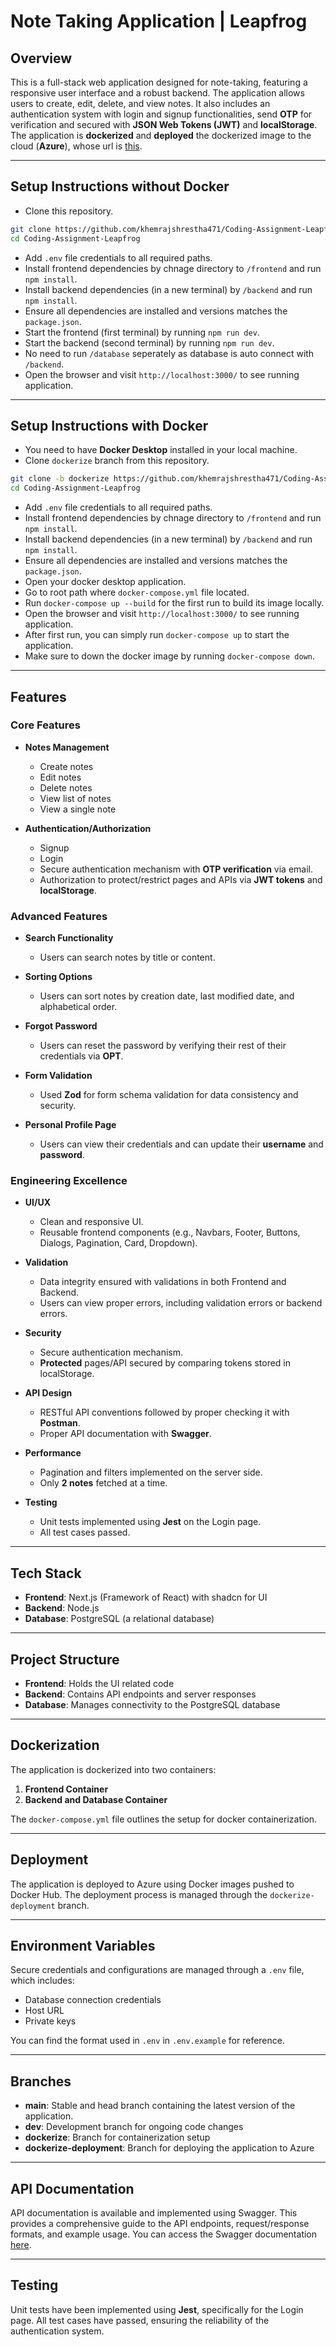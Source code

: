 # Note Taking Application | Leapfrog

## Overview

<!-- This is a full-stack web application designed for note-taking, featuring a responsive user interface and a robust backend. The application allows users to create, edit, delete, and view notes. It also includes an authentication system with login and signup functionalities, send **OTP** for verification and secured with **JSON Web Tokens (JWT)** and **localStorage**. The application is **dockerized** and **deployed** the dockerized image to the cloud (**Azure**), whose url is [this](http://leapfrog-note-taker.khemrajshrestha.com.np). -->

This is a full-stack web application designed for note-taking, featuring a responsive user interface and a robust backend. The application allows users to create, edit, delete, and view notes. It also includes an authentication system with login and signup functionalities, send **OTP** for verification and secured with **JSON Web Tokens (JWT)** and **localStorage**. The application is **dockerized** and **deployed** the dockerized image to the cloud (**Azure**), whose url is [this](http://leapfrog-notex.khemrajshrestha.com.np).

---

## Setup Instructions without Docker


- Clone this repository.
```sh
git clone https://github.com/khemrajshrestha471/Coding-Assignment-Leapfrog.git
cd Coding-Assignment-Leapfrog
```

- Add `.env` file credentials to all required paths.
- Install frontend dependencies by chnage directory to `/frontend` and run `npm install`.
- Install backend dependencies (in a new terminal) by `/backend` and run `npm install`.
- Ensure all dependencies are installed and versions matches the `package.json`.
- Start the frontend (first terminal) by running `npm run dev`.
- Start the backend (second terminal) by running `npm run dev`.
- No need to run `/database` seperately as database is auto connect with `/backend`.
- Open the browser and visit `http://localhost:3000/` to see running application.

---

## Setup Instructions with Docker



- You need to have **Docker Desktop** installed in your local machine.
- Clone `dockerize` branch from this repository.
```sh
git clone -b dockerize https://github.com/khemrajshrestha471/Coding-Assignment-Leapfrog.git
cd Coding-Assignment-Leapfrog
```

- Add `.env` file credentials to all required paths.
- Install frontend dependencies by chnage directory to `/frontend` and run `npm install`.
- Install backend dependencies (in a new terminal) by `/backend` and run `npm install`.
- Ensure all dependencies are installed and versions matches the `package.json`.
- Open your docker desktop application.
- Go to root path where `docker-compose.yml` file located.
- Run `docker-compose up --build` for the first run to build its image locally.
- Open the browser and visit `http://localhost:3000/` to see running application.
- After first run, you can simply run `docker-compose up` to start the application.
- Make sure to down the docker image by running `docker-compose down`.

---

## Features

### Core Features

- **Notes Management**
  - Create notes
  - Edit notes
  - Delete notes
  - View list of notes
  - View a single note

- **Authentication/Authorization**
  - Signup
  - Login
  - Secure authentication mechanism with **OTP verification** via email.
  - Authorization to protect/restrict pages and APIs via **JWT tokens** and **localStorage**.

### Advanced Features

- **Search Functionality**
  - Users can search notes by title or content.

- **Sorting Options**
  - Users can sort notes by creation date, last modified date, and alphabetical order.

- **Forgot Password**
  - Users can reset the password by verifying their rest of their credentials via **OPT**.

- **Form Validation**
  - Used **Zod** for form schema validation for data consistency and security.

- **Personal Profile Page**
  - Users can view their credentials and can update their **username** and **password**.

### Engineering Excellence

- **UI/UX**
  - Clean and responsive UI.
  - Reusable frontend components (e.g., Navbars, Footer, Buttons, Dialogs, Pagination, Card, Dropdown).

- **Validation**
  - Data integrity ensured with validations in both Frontend and Backend.
  - Users can view proper errors, including validation errors or backend errors.

- **Security**
  - Secure authentication mechanism.
  - **Protected** pages/API secured by comparing tokens stored in localStorage.

- **API Design**
  - RESTful API conventions followed by proper checking it with **Postman**.
  - Proper API documentation with **Swagger**.

- **Performance**
  - Pagination and filters implemented on the server side.
  - Only **2 notes** fetched at a time.

- **Testing**
  - Unit tests implemented using **Jest** on the Login page.
  - All test cases passed.

---

## Tech Stack

- **Frontend**: Next.js (Framework of React) with shadcn for UI
- **Backend**: Node.js
- **Database**: PostgreSQL (a relational database)

--- 

## Project Structure

- **Frontend**: Holds the UI related code
- **Backend**: Contains API endpoints and server responses
- **Database**: Manages connectivity to the PostgreSQL database

---

## Dockerization

The application is dockerized into two containers:

1. **Frontend Container**
2. **Backend and Database Container**

The `docker-compose.yml` file outlines the setup for docker containerization.

---

## Deployment

The application is deployed to Azure using Docker images pushed to Docker Hub. The deployment process is managed through the `dockerize-deployment` branch.

---

## Environment Variables

Secure credentials and configurations are managed through a `.env` file, which includes:

- Database connection credentials
- Host URL
- Private keys

You can find the format used in `.env` in `.env.example` for reference.

---

## Branches

- **main**: Stable and head branch containing the latest version of the application.
- **dev**: Development branch for ongoing code changes
- **dockerize**: Branch for containerization setup
- **dockerize-deployment**: Branch for deploying the application to Azure

---

## API Documentation

<!-- API documentation is available and implemented using Swagger. This provides a comprehensive guide to the API endpoints, request/response formats, and example usage. You can access the Swagger documentation [here](http://20.197.52.87:4000/api-docs/#/default). -->
API documentation is available and implemented using Swagger. This provides a comprehensive guide to the API endpoints, request/response formats, and example usage. You can access the Swagger documentation [here](http://20.197.42.207:4000/api-docs/).

---

## Testing

Unit tests have been implemented using **Jest**, specifically for the Login page. All test cases have passed, ensuring the reliability of the authentication system.